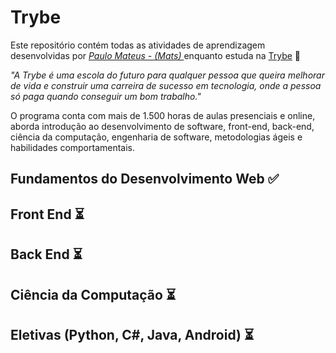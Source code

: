 
# Trybe

Este repositório contém todas as atividades de aprendizagem desenvolvidas por _[Paulo Mateus - (Mats) ](https://www.linkedin.com/in/paulomatsdevfulluxui/)_ enquanto estuda na [Trybe](https://www.betrybe.com/) 🚀

_"A Trybe é uma escola do futuro para qualquer pessoa que queira melhorar de vida e construir uma carreira de sucesso em tecnologia, onde a pessoa só paga quando conseguir um bom trabalho."_

O programa conta com mais de 1.500 horas de aulas presenciais e online, aborda introdução ao desenvolvimento de software, front-end, back-end, ciência da computação, engenharia de software, metodologias ágeis e habilidades comportamentais.

## Fundamentos do Desenvolvimento Web ✅
## Front End :hourglass_flowing_sand:
## Back End :hourglass_flowing_sand:
## Ciência da Computação :hourglass_flowing_sand:
## Eletivas (Python, C#, Java, Android) :hourglass_flowing_sand:
